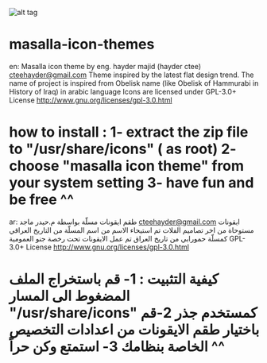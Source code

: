 ![alt tag](https://github.com/hayderctee/masalla-icon-theme/blob/master/masalla_b.png "Masalla_Icon_Theme")

masalla-icon-themes
=================
en:
Masalla icon theme by eng. hayder majid (hayder ctee) <cteehayder@gmail.com>
Theme inspired by the latest flat design trend.
The name of project  is inspired from Obelisk name (like Obelisk of Hammurabi in History of Iraq) in arabic language
Icons are licensed under GPL-3.0+ License <http://www.gnu.org/licenses/gpl-3.0.html>


how to install :
1- extract the zip file to "/usr/share/icons" ( as root)
2- choose "masalla icon theme" from your system setting
3- have fun and be free ^^
=======================================================================================================================
ar:
طقم ايقونات مسلّة بواسطة م.حيدر ماجد  <cteehayder@gmail.com>
ايقونات مستوحاة من اخر تصاميم الفلات 
تم استيحاء الاسم من اسم المسلّة من التاريخ العراقي كمسلّة حمورابي من تاريخ العراق 
تم عمل الايقونات تحت رخصة جنو العمومية
  GPL-3.0+ License <http://www.gnu.org/licenses/gpl-3.0.html>


كيفية التثبيت :
1- قم باستخراج الملف المضغوط الى المسار "/usr/share/icons" كمستخدم جذر
2-قم باختيار طقم الايقونات من اعدادات التخصيص الخاصة بنظامك 
3- استمتع وكن حراً ^^
=======================================================================================================================
